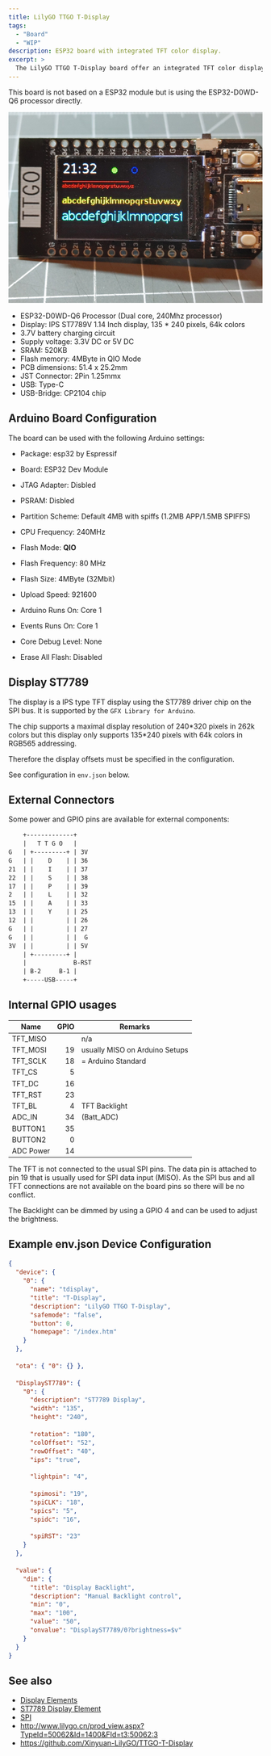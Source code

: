 ```yaml
---
title: LilyGO TTGO T-Display
tags:
  - "Board"
  - "WIP"
description: ESP32 board with integrated TFT color display.
excerpt: >
  The LilyGO TTGO T-Display board offer an integrated TFT color display and a USB-C type connector.
---
```


This board is not based on a ESP32 module but is using the ESP32-D0WD-Q6 processor directly.

![TTGO T-Display](/boards/esp32/ttgo-t-display.jpg)

* ESP32-D0WD-Q6 Processor (Dual core, 240Mhz processor)
* Display: IPS ST7789V 1.14 Inch display, 135 * 240 pixels, 64k colors
* 3.7V battery charging circuit
* Supply voltage: 3.3V DC or 5V DC
* SRAM: 520KB
* Flash memory: 4MByte in QIO Mode
* PCB dimensions: 51.4 x 25.2mm
* JST Connector: 2Pin 1.25mmx
* USB: Type-C
* USB-Bridge: CP2104 chip


## Arduino Board Configuration

The board can be used with the following Arduino settings:

* Package: esp32 by Espressif
* Board: ESP32 Dev Module

* JTAG Adapter: Disbled
* PSRAM: Disbled
* Partition Scheme: Default 4MB with spiffs (1.2MB APP/1.5MB SPIFFS)
* CPU Frequency: 240MHz
* Flash Mode: **QIO**
* Flash Frequency: 80 MHz
* Flash Size: 4MByte (32Mbit)
* Upload Speed: 921600
* Arduino Runs On: Core 1
* Events Runs On: Core 1
* Core Debug Level: None
* Erase All Flash: Disabled


## Display ST7789

The display is a IPS type TFT display using the ST7789 driver chip on the SPI bus. It is
supported by the `GFX Library for Arduino`.

The chip supports a maximal display resolution of 240\*320 pixels in 262k colors but this
display only supports 135\*240 pixels with 64k colors in RGB565 addressing.

Therefore the display offsets must be specified in the configuration.

See configuration in `env.json` below.


## External Connectors

Some power and GPIO pins are available for external components:

``` txt
    +-------------+
    |   T T G O   |
G   | +---------+ | 3V
G   | |    D    | | 36
21  | |    I    | | 37
22  | |    S    | | 38
17  | |    P    | | 39
2   | |    L    | | 32
15  | |    A    | | 33
13  | |    Y    | | 25
12  | |         | | 26
G   | |         | | 27
G   | |         | |  G
3V  | |         | | 5V
    | +---------+ |
    |             B-RST
    | B-2     B-1 |
    +-----USB-----+
```


## Internal GPIO usages

| Name       | GPIO | Remarks                        |
| ---------- | ---: | ------------------------------ |
| TFT_MISO   |      | n/a                            |
| TFT_MOSI   |   19 | usually MISO on Arduino Setups |
| TFT_SCLK   |   18 | = Arduino Standard             |
| TFT_CS     |    5 |                                |
| TFT_DC     |   16 |                                |
| TFT_RST    |   23 |                                |
| TFT_BL     |    4 | TFT Backlight    |
| ADC_IN     |   34 | (Batt_ADC)                     |
| BUTTON1    |   35 |                                |
| BUTTON2    |    0 |                                |
| ADC Power  |   14 |                                |

The TFT is not connected to the usual SPI pins.
The data pin is attached to pin 19 that is usually used for SPI data input (MISO). As the SPI bus and all TFT connections are not available on the board pins so there will be no conflict.

The Backlight can be dimmed by using a GPIO 4 and can be used to adjust the brightness.


## Example env.json Device Configuration

``` json
{
  "device": {
    "0": {
      "name": "tdisplay",
      "title": "T-Display",
      "description": "LilyGO TTGO T-Display",
      "safemode": "false",
      "button": 0,
      "homepage": "/index.htm"
    }
  },

  "ota": { "0": {} },

  "DisplayST7789": {
    "0": {
      "description": "ST7789 Display",
      "width": "135",
      "height": "240",

      "rotation": "180",
      "colOffset": "52",
      "rowOffset": "40",
      "ips": "true",

      "lightpin": "4",
 
      "spimosi": "19",
      "spiCLK": "18",
      "spics": "5",
      "spidc": "16",
    
      "spiRST": "23"
    }
  },

  "value": {
    "dim": {
      "title": "Display Backlight",
      "description": "Manual Backlight control",
      "min": "0",
      "max": "100",
      "value": "50",
      "onvalue": "DisplayST7789/0?brightness=$v"
    }
  }
}
```


## See also

* [Display Elements](/elements/display/index.md)
* [ST7789 Display Element](/elements/display/st7789.md)
* [SPI](/dev/spi.md)
* <http://www.lilygo.cn/prod_view.aspx?TypeId=50062&Id=1400&FId=t3:50062:3>
* <https://github.com/Xinyuan-LilyGO/TTGO-T-Display>